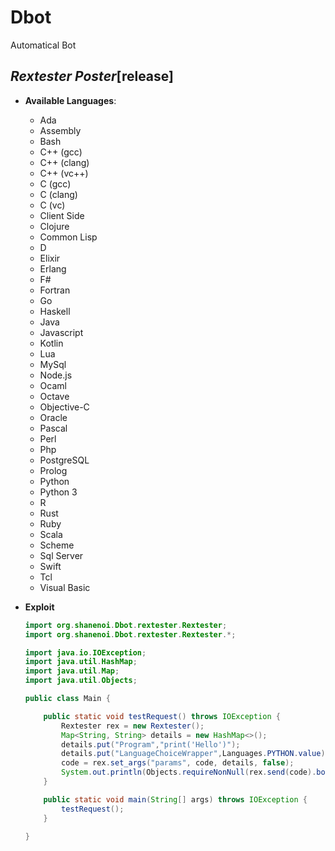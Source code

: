 # Dbot
Automatical Bot
## _Rextester Poster_[release]

- **Available Languages**:
    + Ada
    + Assembly
    + Bash
    + C++ (gcc)
    + C++ (clang)
    + C++ (vc++)
    + C (gcc)
    + C (clang)
    + C (vc)
    + Client Side
    + Clojure
    + Common Lisp
    + D
    + Elixir
    + Erlang
    + F#
    + Fortran
    + Go
    + Haskell
    + Java
    + Javascript
    + Kotlin
    + Lua
    + MySql
    + Node.js
    + Ocaml
    + Octave
    + Objective-C
    + Oracle
    + Pascal
    + Perl
    + Php
    + PostgreSQL
    + Prolog
    + Python
    + Python 3
    + R
    + Rust
    + Ruby
    + Scala
    + Scheme
    + Sql Server
    + Swift
    + Tcl
    + Visual Basic

- **Exploit**
    ```java
    import org.shanenoi.Dbot.rextester.Rextester;
    import org.shanenoi.Dbot.rextester.Rextester.*;

    import java.io.IOException;
    import java.util.HashMap;
    import java.util.Map;
    import java.util.Objects;

    public class Main {

        public static void testRequest() throws IOException {
            Rextester rex = new Rextester();
            Map<String, String> details = new HashMap<>();
            details.put("Program","print('Hello')");
            details.put("LanguageChoiceWrapper",Languages.PYTHON.value);
            code = rex.set_args("params", code, details, false);
            System.out.println(Objects.requireNonNull(rex.send(code).body()).string());
        }

        public static void main(String[] args) throws IOException {
            testRequest();
        }

    }
    ```
